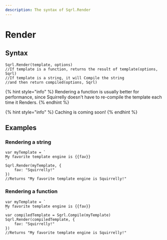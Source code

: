 ```yaml
---
description: The syntax of Sqrl.Render
---
```


# Render

## Syntax

```text
Sqrl.Render(template, options)
//If template is a function, returns the result of template(options, Sqrl)
//If template is a string, it will Compile the string
//and then return compiled(options, Sqrl)
```

{% hint style="info" %}
Rendering a function is usually better for performance, since Squirrelly doesn't have to re-compile the template each time it Renders.
{% endhint %}

{% hint style="info" %}
Caching is coming soon!
{% endhint %}

## Examples

### Rendering a string

```text
var myTemplate = `
My favorite template engine is {{fav}}
`
Sqrl.Render(myTemplate, {
    fav: "Squirrelly!"
})
//Returns "My favorite template engine is Squirrelly!"
```

### Rendering a function

```text
var myTemplate = `
My favorite template engine is {{fav}}
`
var compiledTemplate = Sqrl.Compile(myTemplate)
Sqrl.Render(compiledTemplate, {
    fav: "Squirrelly!"
})
//Returns "My favorite template engine is Squirrelly!"
```



